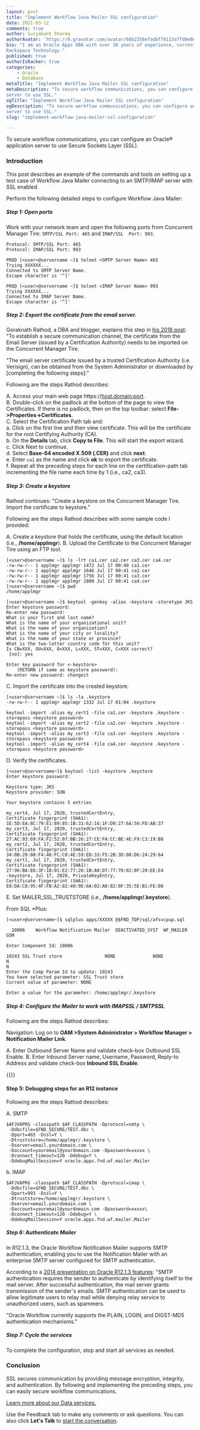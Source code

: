 ```yaml
---
layout: post
title: "Implement Workflow Java Mailer SSL configuration"
date: 2021-03-12
comments: true
author: Suryakant Sharma
authorAvatar: 'https://0.gravatar.com/avatar/68b2358efadbf76113a7fd8e86545cb9'
bio: "I am an Oracle Apps DBA with over 10 years of experience, currently associated with
Rackspace Technology."
published: true
authorIsRacker: true
categories:
    - Oracle
    - Database
metaTitle: "Implement Workflow Java Mailer SSL configuration"
metaDescription: "To secure workflow communications, you can configure an Oracle application
server to use SSL."
ogTitle: "Implement Workflow Java Mailer SSL configuration"
ogDescription: "To secure workflow communications, you can configure an Oracle application
server to use SSL."
slug: "implement-workflow-java-mailer-ssl-configuration"

---
```


To secure workflow communications, you can configure an Oracle&reg; application server to
use Secure Sockets Layer (SSL).

<!--more-->
 
### Introduction 

This post describes an example of the commands and tools on setting up a test case of
Workflow Java Mailer connecting to an SMTP/IMAP server with SSL enabled. 

Perform the following detailed steps to configure Workflow Java Mailer:
 
##### Step 1: Open ports
 
Work with your network team and open the following ports from Concurrent Manager Tire:
`SMTP/SSL Port: 465` and `IMAP/SSL  Port: 993`.

```ssh
Protocol: SMTP/SSL Port: 465
Protocol: IMAP/SSL Port: 993

PROD [<user>@servername ~]$ telnet <SMTP Server Name> 465
Trying XXXXXX...
Connected to SMTP Server Name.
Escape character is '^]'

PROD [<user>@servername ~]$ telnet <IMAP Server Name> 993
Trying XXXXXX...
Connected to IMAP Server Name.
Escape character is '^]'
```

##### Step 2: Export the certificate from the email server.
 
Goraknath Rathod, a DBA and blogger, explains this step in
[his 2018 post](https://rathodappsdba.blogspot.com/2018/06/workflow-ssl-certificate-installation.html):
"To establish a secure communication channel, the certificate from the Email Server (issued
by a Certification Authority) needs to be imported on the Concurrent Manager Tire.
 
"The email server certificate issued by a trusted Certification Authority (i.e. Verisign),
can be obtained from the System Administrator or downloaded by [completing the following
steps]:"

Following are the steps Rathod describes:

A. Access your main web page https://<host.domain:port>.     
B. Double-click on the padlock at the bottom of the page to view the Certificates. If there
   is no padlock, then on the top toolbar: select **File->Properties->Certificates**.      
C. Select the Certification Path tab and:       
   a. Click on the first line and then view certificate. This will be the certificate for
   the root Certifying Authority (CA).         
   b. On the **Details** tab, click **Copy to File**. This will start the export wizard.         
   c. Click Next to continue.         
   d. Select **Base-64 encoded X.509 (.CER)** and click **next**.         
   e. Enter `ca1` as the name and click **ok** to export the certificate.         
   f. Repeat all the preceding steps for each line on the certification-path tab
   incrementing the file name each time by 1 (i.e., ca2, ca3).
 
##### Step 3: Create a keystore 
 
Rathod continues: "Create a keystore on the Concurrent Manager Tire. Import the certificate
to keystore."

Following are the steps Rathod describes with some sample code I provided:
 
A. Create a keystore that holds the certificate, using the default location (i.e., **/home/applmgr**).
B. Upload the Certificate to the Concurrent Manager Tire using an FTP tool.

```ssh
[<user>@servername ~]$ ls -lrt ca1.cer ca2.cer ca3.cer ca4.cer
-rw-rw-r-- 1 applmgr applmgr 1472 Jul 17 00:40 ca1.cer
-rw-rw-r-- 1 applmgr applmgr 1646 Jul 17 00:41 ca2.cer
-rw-rw-r-- 1 applmgr applmgr 1756 Jul 17 00:41 ca3.cer
-rw-rw-r-- 1 applmgr applmgr 2800 Jul 17 00:41 ca4.cer
[<user>@servername ~]$ pwd
/home/applmgr

[<user>@servername ~]$ keytool -genkey -alias -keystore -storetype JKS
Enter keystore password:
Re-enter new password:
What is your first and last name?
What is the name of your organizational unit?
What is the name of your organization?
What is the name of your city or locality?
What is the name of your state or province?
What is the two-letter country code for this unit?
Is CN=XXX, OU=XXX, O=XXX, L=XXX, ST=XXX, C=XXX correct?
 [no]: yes

Enter key password for <-keystore>
    (RETURN if same as keystore password):
Re-enter new password: changeit
```

C. Import the certificate into the created keystore.

```ssh
[<user>@servername ~]$ ls -la .keystore
-rw-rw-r-- 1 applmgr applmgr 1332 Jul 17 01:04 .keystore

keytool -import -alias my_cert1 -file ca1.cer -keystore .keystore -storepass <keystore password> 
keytool -import -alias my_cert2 -file ca2.cer -keystore .keystore -storepass <keystore password> 
keytool -import -alias my_cert3 -file ca3.cer -keystore .keystore -storepass <keystore password>
keytool -import -alias my_cert4 -file ca4.cer -keystore .keystore -storepass <keystore password>
```

D. Verify the certificates.

```ssh
[<user>@servername~]$ keytool -list -keystore .keystore
Enter keystore password:

Keystore type: JKS
Keystore provider: SUN

Your keystore contains 5 entries

my_cert4, Jul 17, 2020, trustedCertEntry,
Certificate fingerprint (SHA1): 1E:5D:EA:8C:79:E1:89:85:1B:31:62:16:1F:D9:27:6A:56:FD:AB:37
my_cert3, Jul 17, 2020, trustedCertEntry,
Certificate fingerprint (SHA1): 27:AC:93:69:FA:F2:52:07:BB:26:27:CE:FA:CC:BE:4E:F9:C3:19:B8
my_cert2, Jul 17, 2020, trustedCertEntry,
Certificate fingerprint (SHA1): 34:0B:28:80:F4:46:FC:C0:4E:59:ED:33:F5:2B:3D:08:D6:24:29:64
my_cert1, Jul 17, 2020, trustedCertEntry,
Certificate fingerprint (SHA1): 27:96:BA:E6:3F:18:01:E2:77:26:1B:A0:D7:77:70:02:8F:20:EE:E4
-keystore, Jul 17, 2020, PrivateKeyEntry,
Certificate fingerprint (SHA1): E0:DA:C8:95:4F:FB:A2:82:40:9E:6A:02:A0:82:0F:35:5E:B1:FE:08
```
 
E. Set MAILER\_SSL\_TRUSTSTORE (i.e., **/home/applmgr/.keystore**).

From SQL \*Plus:

```ssh
[<user>@servername~]$ sqlplus apps/XXXXX @$FND_TOP/sql/afsvcpup.sql

  10006    Workflow Notification Mailer  DEACTIVATED_SYST  WF_MAILER   
GSM

Enter Component Id: 10006

10243 SSL Trust store                NONE              NONE              N 
N
Enter the Comp Param Id to update: 10243
You have selected parameter: SSL Trust store
Current value of parameter: NONE

Enter a value for the parameter: /home/applmgr/.keystore
```

##### Step 4: Configure the Mailer to work with IMAPSSL / SMTPSSL
 
Following are the steps Rathod describes:

Navigation: Log on to **OAM >System Administrator > Workflow Manager > Notification Mailer Link**.
 
A. Enter Outbound Server Name and validate check-box Outbound SSL Enable.
B. Enter Inbound Server name, Username, Password, Reply-to Address and validate check-box
   **Inbound SSL Enable**.
 
{{<img src="Picture1.png" title="" alt="">}}
 
#### Step 5: Debugging steps for an R12 instance
 
Following are the steps Rathod describes:

A. SMTP

```ssh
$AFJVAPRG -classpath $AF_CLASSPATH -Dprotocol=smtp \
 -Ddbcfile=$FND_SECURE/TEST.dbc \
 -Dport=465 -Dssl=Y \
 -Dtruststore=/home/applmgr/.keystore \
 -Dserver=email.yourdomain.com \
 -Daccount=youremail@yourdomain.com -Dpassword=xxxxx \
 -Dconnect_timeout=120 -Ddebug=Y \
 -DdebugMailSession=Y oracle.apps.fnd.wf.mailer.Mailer
```

b. IMAP

```ssh
$AFJVAPRG -classpath $AF_CLASSPATH -Dprotocol=imap \
 -Ddbcfile=$FND_SECURE/TEST.dbc \
 -Dport=993 -Dssl=Y \
 -Dtruststore=/home/applmgr/.keystore \
 -Dserver=email.yourdomain.com \
 -Daccount=youremail@yourdomain.com -Dpassword=xxxxx\
 -Dconnect_timeout=120 -Ddebug=Y \
 -DdebugMailSession=Y oracle.apps.fnd.wf.mailer.Mailer
```

##### Step 6: Authenticate Mailer
 
In R12.1.3, the Oracle Workflow Notification Mailer supports SMTP authentication, enabling
you to use the Notification Mailer with an enterprise SMTP server configured for SMTP
authentication.
 
According to a
[2014 presentation on Oracle R12.1.3 features](https://www.slideshare.net/ravisagaram/oracle-r1212-and-r1213-features):
"SMTP authentication requires the sender to authenticate by identifying itself to the mail
server. After successful authentication, the mail server grants transmission of the sender's
emails. SMTP authentication can be used to allow legitimate users to relay mail while
denying relay service to unauthorized users, such as spammers.

"Oracle Workflow currently supports the PLAIN, LOGIN, and DIGST-MD5 authentication mechanisms."
 
##### Step 7: Cycle the services

To complete the configuration, stop and start all services as needed.
 
### Conclusion
 
SSL secures communication by providing message encryption, integrity, and authentication.
By following and implementing the preceding steps, you can easily secure workflow
communications. 

<a class="cta red" id="cta" href="https://www.rackspace.com/data/databases">Learn more about our Data services.</a>

Use the Feedback tab to make any comments or ask questions. You can also click
**Let's Talk** to [start the conversation](https://www.rackspace.com/).

